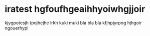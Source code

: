 # iratest hgfoufhgeaihhyoiwhgjjoir

kjygpotesjh
tpojhejhe
lrkh
kuki muki
bla bla bla
kfjhpjyrpog
hjhgoir
ngouerhypi
